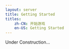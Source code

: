 ```yaml
---
layout: server
title: Getting Started
titles:
    zh-CN: 开始游戏
    en-US: Getting Started
---
```

Under Construction...